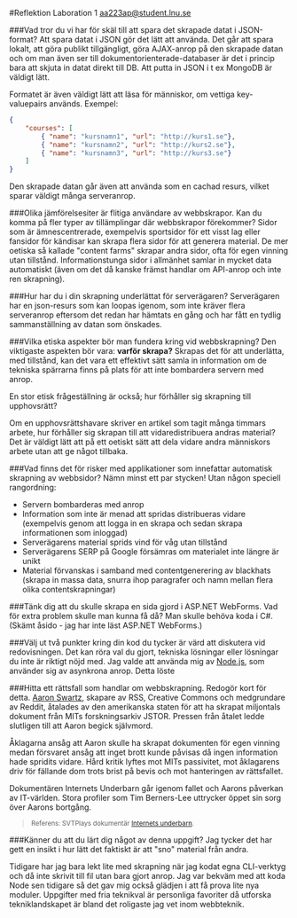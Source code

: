 #Reflektion Laboration 1
aa223ap@student.lnu.se

###Vad tror du vi har för skäl till att spara det skrapade datat i JSON-format?
Att spara datat i JSON gör det lätt att använda. Det går att spara lokalt, att göra publikt tillgängligt, göra AJAX-anrop på den skrapade datan och om man även ser till dokumentorienterade-databaser är det i princip bara att skjuta in datat direkt till DB. Att putta in JSON i t ex MongoDB är väldigt lätt.

Formatet är även väldigt lätt att läsa för människor, om vettiga key-valuepairs används. Exempel:

```json
{
    "courses": [
        { "name": "kursnamn1", "url": "http://kurs1.se"},
        { "name": "kursnamn2", "url": "http://kurs2.se"},
        { "name": "kursnamn3", "url": "http://kurs3.se"}
    ]
} 
```

Den skrapade datan går även att använda som en cachad resurs, vilket sparar väldigt många serveranrop. 

###Olika jämförelsesiter är flitiga användare av webbskrapor. Kan du komma på fler typer av tillämplingar där webbskrapor förekommer?
Sidor som är ämnescentrerade, exempelvis sportsidor för ett visst lag eller fansidor för kändisar kan skrapa flera sidor för att generera material. De mer oetiska så kallade "content farms" skrapar andra sidor, ofta för egen vinning utan tillstånd. Informationstunga sidor i allmänhet samlar in mycket data automatiskt (även om det då kanske främst handlar om API-anrop och inte ren skrapning).

###Hur har du i din skrapning underlättat för serverägaren?
Serverägaren har en json-resurs som kan loopas igenom, som inte kräver flera serveranrop eftersom det redan har hämtats en gång och har fått en tydlig sammanställning av datan som önskades. 

###Vilka etiska aspekter bör man fundera kring vid webbskrapning?
Den viktigaste aspekten bör vara: __varför skrapa?__
Skrapas det för att underlätta, med tillstånd, kan det vara ett effektivt sätt samla in information om de tekniska spärrarna finns på plats för att inte bombardera servern med anrop. 

En stor etisk frågeställning är också; hur förhåller sig skrapning till upphovsrätt? 

Om en upphovsrättshavare skriver en artikel som tagit många timmars arbete, 
hur förhåller sig skrapan till att vidaredistribuera andras material? Det är väldigt lätt att på ett oetiskt sätt att dela vidare andra människors arbete utan att ge något tillbaka. 

###Vad finns det för risker med applikationer som innefattar automatisk skrapning av webbsidor? Nämn minst ett par stycken!
Utan någon speciell rangordning:
* Servern bombarderas med anrop
* Information som inte är menad att spridas distribueras vidare (exempelvis genom att logga in en skrapa och sedan skrapa informationen som inloggad)
* Serverägarens material sprids vind för våg utan tillstånd
* Serverägarens SERP på Google försämras om materialet inte längre är unikt
* Material förvanskas i samband med contentgenerering av blackhats (skrapa in massa data, snurra ihop paragrafer och namn mellan flera olika contentskrapningar)

###Tänk dig att du skulle skrapa en sida gjord i ASP.NET WebForms. Vad för extra problem skulle man kunna få då?
Man skulle behöva koda i C#. (Skämt åsido - jag har inte läst ASP.NET WebForms.)

###Välj ut två punkter kring din kod du tycker är värd att diskutera vid redovisningen. Det kan röra val du gjort, tekniska lösningar eller lösningar du inte är riktigt nöjd med.
Jag valde att använda mig av [Node.js](https://nodejs.org), som använder sig av asynkrona anrop. Detta löste 

###Hitta ett rättsfall som handlar om webbskrapning. Redogör kort för detta.
[Aaron Swartz](http://sv.wikipedia.org/wiki/Aaron_Swartz), skapare av RSS, Creative Commons och medgrundare av Reddit, åtalades av den amerikanska staten för att ha skrapat miljontals dokument från MITs forskningsarkiv JSTOR. Pressen från åtalet ledde slutligen till att Aaron begick självmord. 

Åklagarna ansåg att Aaron skulle ha skrapat dokumenten för egen vinning medan försvaret ansåg att inget brott kunde påvisas då ingen information hade spridits vidare. Hård kritik lyftes mot MITs passivitet, mot åklagarens driv för fällande dom trots brist på bevis och mot hanteringen av rättsfallet.  

Dokumentären Internets Underbarn går igenom fallet och Aarons påverkan av IT-världen. Stora profiler som Tim Berners-Lee uttrycker öppet sin sorg över Aarons bortgång.

> <small>Referens: SVTPlays dokumentär [Internets underbarn](http://www.svt.se/dox/internets-underbarn).</small>

###Känner du att du lärt dig något av denna uppgift?
Jag tycker det har gett en insikt i hur lätt det faktiskt är att "sno" material från andra. 

Tidigare har jag bara lekt lite med skrapning när jag kodat egna CLI-verktyg och då inte skrivit till fil utan bara gjort anrop. Jag var bekväm med att koda Node sen tidigare så det gav mig också glädjen i att få prova lite nya moduler. Uppgifter med fria teknikval är personliga favoriter då utforska tekniklandskapet är bland det roligaste jag vet inom webbteknik.